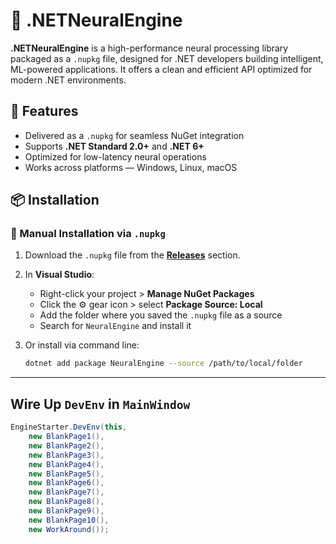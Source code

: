 # 🧠 .NETNeuralEngine

**.NETNeuralEngine** is a high-performance neural processing library packaged as a `.nupkg` file, designed for .NET developers building intelligent, ML-powered applications. It offers a clean and efficient API optimized for modern .NET environments.

## 🚀 Features

- Delivered as a `.nupkg` for seamless NuGet integration
- Supports **.NET Standard 2.0+** and **.NET 6+**
- Optimized for low-latency neural operations
- Works across platforms — Windows, Linux, macOS

## 📦 Installation

### 🔧 Manual Installation via `.nupkg`

1. Download the `.nupkg` file from the [**Releases**](https://github.com/skynetbee/.NETNeuralEngine/releases/download/13June2025/NeuralEngine.nupkg) section.

2. In **Visual Studio**:
   - Right-click your project > **Manage NuGet Packages**
   - Click the ⚙️ gear icon > select **Package Source: Local**
   - Add the folder where you saved the `.nupkg` file as a source
   - Search for `NeuralEngine` and install it

3. Or install via command line:

   ```bash
   dotnet add package NeuralEngine --source /path/to/local/folder
   ```
---
## Wire Up `DevEnv` in **`MainWindow`**

```cs
EngineStarter.DevEnv(this,
    new BlankPage1(),
    new BlankPage2(), 
    new BlankPage3(),
    new BlankPage4(), 
    new BlankPage5(),
    new BlankPage6(),
    new BlankPage7(),
    new BlankPage8(),
    new BlankPage9(),
    new BlankPage10(),
    new WorkAround());
```
